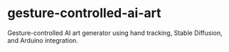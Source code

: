# gesture-controlled-ai-art
Gesture-controlled AI art generator using hand tracking, Stable Diffusion, and Arduino integration.
